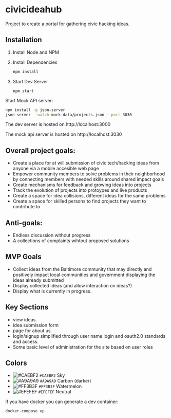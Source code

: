 # civicideahub
Project to create a portal for gathering civic hacking ideas.

## Installation

1. Install Node and NPM
2. Install Dependencies

    ```bash
    npm install
    ```
3. Start Dev Server

    ```
    npm start
    ```

Start Mock API server:

```bash
npm install -g json-server
json-server --watch mock-data/projects.json --port 3030
```

The dev server is hosted on http://localhost:3000

The mock api server is hosted on http://localhost:3030

## Overall project goals:

* Create a place for at will submission of civic tech/hacking ideas from anyone via a mobile accesible web page
* Empower community members to solve problems in their neighborhood by connecting members with needed skills around shared impact goals
* Create mechanisms for feedback and growing ideas into projects
* Track the evolution of projects into protoypes and live products
* Create a space for idea collisions, different ideas for the same problems
* Create a space for skilled persons to find projects they want to contribute to


## Anti-goals:

* Endless discussion without progress
* A collections of complaints wihtout proposed solutions


## MVP Goals

* Collect ideas from the Baltimore community that may directly and positively impact local communities and government displaying the ideas already submitted
* Display collected ideas (and allow interaction on ideas?)
* Display what is currently in progress.


## Key Sections

* view ideas.
* idea submission form
* page for about us.
* login/signup simplified through user name login and oauth2.0 standards and access.
* Some basic level of administration for the site based on user roles





## Colors

- ![#CAEBF2](https://placehold.it/15/CAEBF2/000000?text=+) `#CAEBF2` Sky
- ![#A9A9A9](https://placehold.it/15/A9A9A9/000000?text=+) `#A9A9A9` Carbon (darker)
- ![#FF3B3F](https://placehold.it/15/FF3B3F/000000?text=+) `#FF3B3F` Watermelon
- ![#EFEFEF](https://placehold.it/15/EFEFEF/000000?text=+) `#EFEFEF` Neutral

If you have docker you can generate a dev container:

```bash
docker-compose up
```